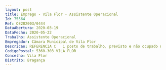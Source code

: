 ```yaml
--- 
layout: post
title: Emprego - Vila Flor - Assistente Operacional
Id: 75564
Ref: OE202003/0444
DataAbertura: 2020-03-19
DataFecho: 2020-05-22
Trabalho: Assistente Operacional
Empregador: Câmara Municipal de Vila Flor
Descricao: REFERENCIA C   1 posto de trabalho, previsto e não ocupado no Mapa de Pessoal desta Câmara Municipal, para a carreira e categoria de Assistente Operacional (Calceteiro).  Efetuar a preparação de bases para os pavimentos, incluindo a compactação  Aplicar cubos de granito, calçada à portuguesa, revestimentos, betão e materiais diversos  Efetuar a compactação dos revestimentos aplicados  Proceder à limpeza da obra e áreas envolventes.
CodigoPostal: 5360-303 VILA FLOR
Concelho: Vila Flor
Distrito: Bragança
--- 
```

